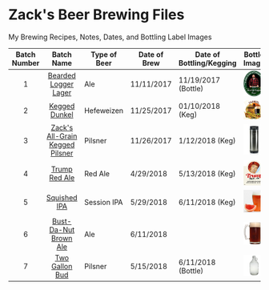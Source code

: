 # Zack's Beer Brewing Files

My Brewing Recipes, Notes, Dates, and Bottling Label Images

| Batch Number |    Batch Name        | Type of Beer | Date of Brew | Date of Bottling/Kegging | Bottle Image |
|:------------:|:--------------------:| ------------ | ------------ | ---------------- |:------------:|
| 1            | [Bearded Logger Lager](https://github.com/zburns/Beer/tree/master/1) | Ale | 11/11/2017   | 11/19/2017 (Bottle)      | ![alt text](https://github.com/zburns/Beer/blob/master/1/Bottles/icon.png " ") |
| 2            | [Kegged Dunkel](https://github.com/zburns/Beer/tree/master/2) | Hefeweizen | 11/25/2017   | 01/10/2018 (Keg)        | ![alt text](https://github.com/zburns/Beer/blob/master/2/Bottles/icon.png " ") |
| 3            | [Zack's All-Grain Kegged Pilsner](https://github.com/zburns/Beer/tree/master/3) | Pilsner | 11/26/2017   | 1/12/2018 (Keg)      | ![alt text](https://github.com/zburns/Beer/blob/master/3/Bottles/icon.png " ") |
| 4            | [Trump Red Ale](https://github.com/zburns/Beer/tree/master/4) | Red Ale | 4/29/2018   | 5/13/2018 (Keg)  | ![alt text](https://github.com/zburns/Beer/blob/master/4/Bottles/icon.png " ") |
| 5            | [Squished IPA](https://github.com/zburns/Beer/tree/master/5) | Session IPA | 5/29/2018   | 6/11/2018 (Keg)   | ![alt text](https://github.com/zburns/Beer/blob/master/5/Bottles/icon.png " ") |
| 6            | [Bust-Da-Nut Brown Ale](https://github.com/zburns/Beer/tree/master/6) | Ale | 6/11/2018   |        | ![alt text](https://github.com/zburns/Beer/blob/master/6/Bottles/icon.png " ") |
| 7            | [Two Gallon Bud](https://github.com/zburns/Beer/tree/master/7) | Pilsner | 5/15/2018   |  6/11/2018 (Bottle)  | ![alt text](https://github.com/zburns/Beer/blob/master/7/Bottles/icon.png " ") |
